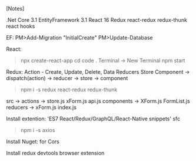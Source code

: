 [Notes]

.Net Core 3.1 
EntityFramework 3.1
React 16
Redux
react-redux
redux-thunk
react hooks

EF:
PM>Add-Migration "InitialCreate"
PM>Update-Database

React:
>npx create-react-app <name>
>cd <name>
>code .
Terminal -> New Terminal
npm start

Redux:
Action - Create, Update, Delete, Data
Reducers
Store
Component -> dispatch(action) -> reducer -> store -> component
>npm i -s redux react-redux redux-thunk

src -> 
	actions ->
		store.js
		xForm.js
		api.js
	components ->
		XForm.js
		FormList.js
	reducers ->
		xForm.js
		index.js

Install extention: 'ES7 React/Redux/GraphQL/React-Native snippets'
sfc

>npm i -s axios

Install Nuget: for Cors

Install redux devtools browser extension


